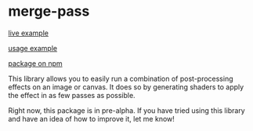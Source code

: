# merge-pass

[live example](https://www.bandaloo.fun/merge-pass/example.html)

[usage example](https://github.com/bandaloo/merge-pass-usage)

[package on npm](https://www.npmjs.com/package/@bandaloo/merge-pass)

This library allows you to easily run a combination of post-processing
effects on an image or canvas. It does so by generating shaders to apply the
effect in as few passes as possible.

Right now, this package is in pre-alpha. If you have tried using this library
and have an idea of how to improve it, let me know!
